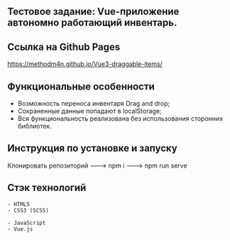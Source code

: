 ## Тестовое задание: Vue-приложение автономно работающий инвентарь.

## Ссылка на Github Pages

https://methodm4n.github.io/Vue3-draggable-items/

## Функциональные особенности

- Возможность переноса инвентаря Drag and drop;
- Сохраненные данные попадают в localStorage;
- Вся функциональность реализована без использования сторонних библиотек.

## Инструкция по установке и запуску

Клонировать репозиторий ---> npm i ---> npm run serve

## Стэк технологий

```
- HTML5
- CSS3 (SCSS)
```

```JS
- JavaScript
- Vue.js
```
